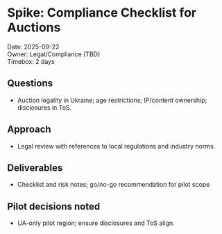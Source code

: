 # Spike: Compliance Checklist for Auctions

Date: 2025-09-22  
Owner: Legal/Compliance (TBD)  
Timebox: 2 days

## Questions
- Auction legality in Ukraine; age restrictions; IP/content ownership; disclosures in ToS.

## Approach
- Legal review with references to local regulations and industry norms.

## Deliverables
- Checklist and risk notes; go/no-go recommendation for pilot scope
 
## Pilot decisions noted
- UA-only pilot region; ensure disclosures and ToS align.

